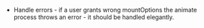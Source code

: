 - Handle errors - if a user grants wrong mountOptions the animate process throws an error - it should be handled elegantly.
